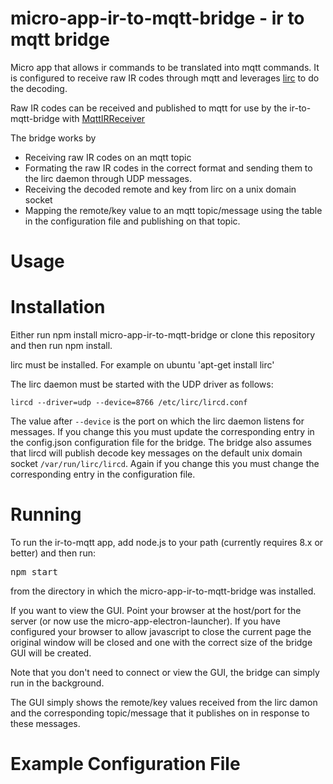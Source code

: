 # micro-app-ir-to-mqtt-bridge - ir  to mqtt bridge

Micro app that allows ir commands to be translated into
mqtt commands. It is configured to receive raw IR codes
through mqtt and leverages [lirc](lirc.org) to do
the decoding.

Raw IR codes can be received and published
to mqtt for use by the ir-to-mqtt-bridge with
[MqttIRReceiver](https://github.com/mhdawson/arduino-esp8266/tree/master/MqttIRReceiver)

The bridge works by 

* Receiving raw IR codes on an mqtt topic
* Formating the raw IR codes in the correct format and sending them
  to the lirc daemon through UDP messages.
* Receiving the decoded remote and key from lirc on a unix
  domain socket
* Mapping the remote/key value to an mqtt topic/message using the
  table in the configuration file and publishing on that topic.

# Usage

# Installation

Either run npm install micro-app-ir-to-mqtt-bridge or clone this repository
and then run npm install.

lirc must be installed.  For example on ubuntu 'apt-get install lirc'

The lirc daemon must be started with the UDP driver as follows:

```
lircd --driver=udp --device=8766 /etc/lirc/lircd.conf

```

The value after `--device` is the port on which the lirc daemon listens
for messages.  If you change this you must update the corresponding
entry in the config.json configuration file for the bridge.  The bridge
also assumes that lircd will publish decode key messages on the default
unix domain socket `/var/run/lirc/lircd`.  Again if you change this you
must change the corresponding entry in the configuration file.

# Running

To run the ir-to-mqtt app, add node.js to your path
(currently requires 8.x or better) and then run:

<PRE>
npm start
</PRE>

from the directory in which the micro-app-ir-to-mqtt-bridge was installed.

If you want to view the GUI. Point your browser at the host/port for the server
(or now use the micro-app-electron-launcher). 
If you have configured your browser to allow javascript to close the current
page the original window will be closed and one with the correct size of the
bridge GUI will be created.

Note that you don't need to connect or view the GUI, the bridge can simply run
in the background.

The GUI simply shows the remote/key values received from the lirc damon and the
corresponding topic/message that it publishes on in response to these messages.


# Example Configuration File
